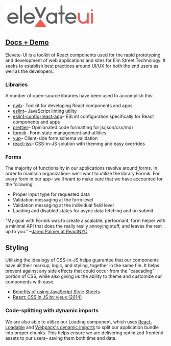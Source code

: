 [<img src="./elevate-ui-logo.png" width="280" />](https://chrisheninger.com/elevate-ui)

## [Docs + Demo](https://chrisheninger.com/elevate-ui)

Elevate-UI is a toolkit of React components used for the rapid prototyping and development of web applications and sites for Elm Street Technology. It seeks to establish best practices around UI/UX for both the end users as well as the developers.

### Libraries

A number of open-source libraries have been used to accomplish this:

* [nwb](https://github.com/insin/nwb)– Toolkit for developing React components and apps
* [eslint](https://github.com/eslint/eslint)– JavaScript linting utility
* [eslint-config-react-app](https://github.com/facebook/create-react-app/tree/master/packages/eslint-config-react-app)– ESLint configuration specifically for React components and apps
* [prettier](https://github.com/prettier/prettier)– Opinionated code formatting for js/json/css/md)
* [formik](https://github.com/jaredpalmer/formik)– Form state management and utilities
* [yup](https://github.com/jquense/yup)– Client-side form schema validation
* [react-jss](https://github.com/cssinjs/react-jss)– CSS-in-JS solution with theming and easy overrides

### Forms

The majority of functionality in our applications revolve around _forms_. In order to maintain organization– we'll want to utilize the library Formik. For every form in our app– we'll want to make sure that we have accounted for the following:

* Proper input type for requested data
* Validation messaging at the form level
* Validation messaging at the individual field level
* Loading and disabled states for async data fetching and on submit

"My goal with Formik was to create a scalable, performant, form helper with a minimal API that does the really really annoying stuff, and leaves the rest up to you." –[Jared Palmer at ReactNYC](https://www.youtube.com/watch?v=-tDy7ds0dag&feature=youtu.be&t=33s)

## Styling

Utilizing the idealogy of CSS-in-JS helps guarantee that our components have all their markup, logic, and styling, together in the same file. It helps prevent against any side effects that could occur from the "cascading" portion of CSS, while also giving us the ability to theme and customize our components with ease.

* [Benefits of using JavaScript Style Sheets](http://cssinjs.org/benefits)
* [React: CSS in JS by vjeux (2014)](https://speakerdeck.com/vjeux/react-css-in-js)

### Code-splitting with dynamic imports

We are also able to utilize our Loading component, which uses [React-Loadable](https://github.com/jamiebuilds/react-loadable) and [Webpack's dynamic imports](https://webpack.js.org/guides/code-splitting/#dynamic-imports) to split our application bundle into proper chunks. This helps ensure we are delivering optimized frontend assets to our users– saving them both time and data.
